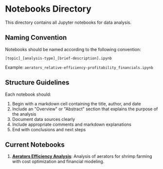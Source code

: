 # Notebooks Directory

This directory contains all Jupyter notebooks for data analysis.

## Naming Convention

Notebooks should be named according to the following convention:

`[topic]_[analysis-type]_[brief-description].ipynb`

Example: `aerators_relative-efficiency-profitability_financials.ipynb`

## Structure Guidelines

Each notebook should:

1. Begin with a markdown cell containing the title, author, and date
2. Include an "Overview" or "Abstract" section that explains the purpose of the analysis
3. Document data sources clearly
4. Include appropriate comments and markdown explanations
5. End with conclusions and next steps

## Current Notebooks

1. **[Aerators Efficiency Analysis](aquaculture/aerators_relative-efficiency-profitability_financials.ipynb)**: Analysis of aerators for shrimp farming with cost optimization and financial modeling.
